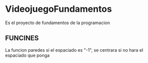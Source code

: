 # VideojuegoFundamentos
Es el proyecto de fundamentos de la programacion

## FUNCINES
La funcion paredes 
si el espaciado es "-1", se centrara si no hara el espaciado que ponga 